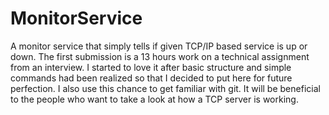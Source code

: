# MonitorService
A monitor service that simply tells if given TCP/IP based service is up or down. The first submission is a 13 hours work on a technical assignment from an interview. I started to love it after basic structure and simple commands had been realized so that I decided to put here for future perfection. I also use this chance to get familiar with git. It will be beneficial to the people who want to take a look at how a TCP server is working.
